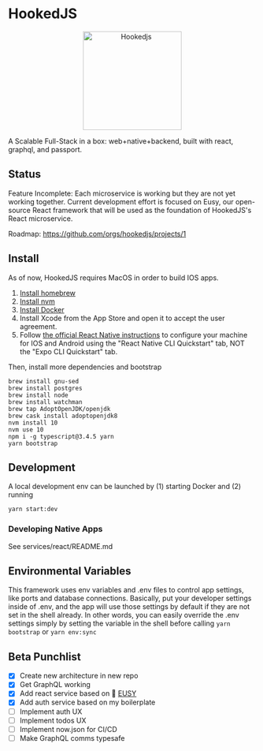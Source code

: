 # HookedJS

<p align="center"><img src="https://raw.githubusercontent.com/hookedjs/hookedjs/master/hooked.png" alt="Hookedjs" width="200"/></p>

A Scalable Full-Stack in a box: web+native+backend, built with react, graphql, and passport.

## Status

Feature Incomplete: Each microservice is working but they are not yet working together. Current development effort is focused on Eusy, our open-source React framework that will be used as the foundation of HookedJS's React microservice.

Roadmap: https://github.com/orgs/hookedjs/projects/1

## Install

As of now, HookedJS requires MacOS in order to build IOS apps.

1. [Install homebrew](https://brew.sh/)
2. [Install nvm](https://github.com/nvm-sh/nvm#install--update-script)
3. [Install Docker](https://docs.docker.com/docker-for-mac/install/)
1. Install Xcode from the App Store and open it to accept the user agreement.
2. Follow [the official React Native instructions](https://facebook.github.io/react-native/docs/getting-started.html) to configure your machine for IOS and Android using the "React Native CLI Quickstart" tab, NOT the "Expo CLI Quickstart" tab.

Then, install more dependencies and bootstrap

```
brew install gnu-sed
brew install postgres
brew install node
brew install watchman
brew tap AdoptOpenJDK/openjdk
brew cask install adoptopenjdk8
nvm install 10
nvm use 10
npm i -g typescript@3.4.5 yarn
yarn bootstrap
```

## Development

A local development env can be launched by (1) starting Docker and (2) running 

```
yarn start:dev
```

### Developing Native Apps

See services/react/README.md


## Environmental Variables

This framework uses env variables and .env files to control app settings, 
like ports and database connections. Basically, put your developer settings
inside of .env, and the app will use those settings by default if
they are not set in the shell already. In other words, you can easily 
override the .env settings simply by setting the variable in the 
shell before calling `yarn bootstrap` or `yarn env:sync`


## Beta Punchlist

- [x] Create new architecture in new repo
- [x] Get GraphQL working
- [x] Add react service based on 🍰 [EUSY](https://github.com/hookedjs/eusy)
- [x] Add auth service based on my boilerplate
- [ ] Implement auth UX
- [ ] Implement todos UX
- [ ] Implement now.json for CI/CD
- [ ] Make GraphQL comms typesafe
